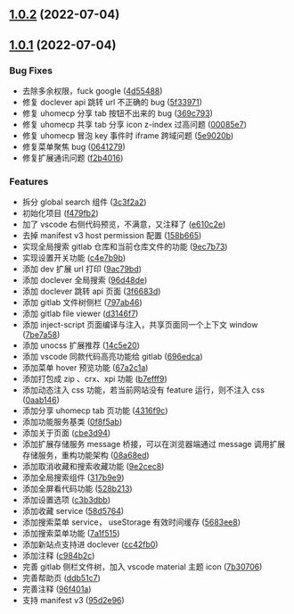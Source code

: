## [1.0.2](https://github.com/2214962083/segi-helper-browser-extensions/compare/v1.0.1...v1.0.2) (2022-07-04)

## [1.0.1](https://github.com/2214962083/segi-helper-browser-extensions/compare/f479fb29ee75a95d8e5568c2a1fd646da402acd7...v1.0.1) (2022-07-04)

### Bug Fixes

- 去除多余权限，fuck google ([4d55488](https://github.com/2214962083/segi-helper-browser-extensions/commit/4d554881fb21865a81cecc7e23402c5af14d1729))
- 修复 doclever api 跳转 url 不正确的 bug ([5f33971](https://github.com/2214962083/segi-helper-browser-extensions/commit/5f33971902651a8a711b60ffed2add9697af4979))
- 修复 uhomecp 分享 tab 按钮不出来的 bug ([369c793](https://github.com/2214962083/segi-helper-browser-extensions/commit/369c79369e4ff7f5455987c727b372d122f87368))
- 修复 uhomecp 共享 tab 分享 icon z-index 过高问题 ([00085e7](https://github.com/2214962083/segi-helper-browser-extensions/commit/00085e76160d2f099ddeb0a6f207e0804802a6c2))
- 修复 uhomecp 冒泡 key 事件时 iframe 跨域问题 ([5e9020b](https://github.com/2214962083/segi-helper-browser-extensions/commit/5e9020b75e518d693f2a321626f530eff1afe685))
- 修复菜单聚焦 bug ([0641279](https://github.com/2214962083/segi-helper-browser-extensions/commit/064127910c5977f0985e4181b8fe823dd3662246))
- 修复扩展通讯问题 ([f2b4016](https://github.com/2214962083/segi-helper-browser-extensions/commit/f2b401638eaffcbf4abb52148b6e533974d187bc))

### Features

- 拆分 global search 组件 ([3c3f2a2](https://github.com/2214962083/segi-helper-browser-extensions/commit/3c3f2a20275996b1cc76cb6556d5da244f843ed8))
- 初始化项目 ([f479fb2](https://github.com/2214962083/segi-helper-browser-extensions/commit/f479fb29ee75a95d8e5568c2a1fd646da402acd7))
- 加了 vscode 右侧代码预览，不满意，又注释了 ([e610c2e](https://github.com/2214962083/segi-helper-browser-extensions/commit/e610c2e5e35577bf6ea64d4b3c50ba8ac67b220e))
- 去掉 manifest v3 host permission 配置 ([158b665](https://github.com/2214962083/segi-helper-browser-extensions/commit/158b66541684568dbdcbe3236b74131b4ff66c36))
- 实现全局搜索 gitlab 仓库和当前仓库文件的功能 ([9ec7b73](https://github.com/2214962083/segi-helper-browser-extensions/commit/9ec7b73c042615c51ecda619795fb0383cc50d2a))
- 实现设置开关功能 ([c4e7b9b](https://github.com/2214962083/segi-helper-browser-extensions/commit/c4e7b9b25d1d1a56f258532b23f4b61acdba7313))
- 添加 dev 扩展 url 打印 ([9ac79bd](https://github.com/2214962083/segi-helper-browser-extensions/commit/9ac79bd5cd651a6554461c1f9b4fcac21e6696b0))
- 添加 doclever 全局搜索 ([96d48de](https://github.com/2214962083/segi-helper-browser-extensions/commit/96d48decce894cb6a27417757fdf56caaaefb126))
- 添加 doclever 跳转 api 页面 ([3f6683d](https://github.com/2214962083/segi-helper-browser-extensions/commit/3f6683d355a5938de2bd0833b3ff83501fbf1cd2))
- 添加 gitlab 文件树侧栏 ([797ab46](https://github.com/2214962083/segi-helper-browser-extensions/commit/797ab46de06836cd6c8224c60ed5455b3b7a2d40))
- 添加 gitlab file viewer ([d3146f7](https://github.com/2214962083/segi-helper-browser-extensions/commit/d3146f7c83fbf89f441f088e4a5d516eae62f760))
- 添加 inject-script 页面编译与注入，共享页面同一个上下文 window ([7be7a58](https://github.com/2214962083/segi-helper-browser-extensions/commit/7be7a58b402d6fc07b8025e8b195eb2ef73b18e9))
- 添加 unocss 扩展推荐 ([14c5e20](https://github.com/2214962083/segi-helper-browser-extensions/commit/14c5e2014f7cb8e3e73954bfec0956d8e2fb6837))
- 添加 vscode 同款代码高亮功能给 gitlab ([696edca](https://github.com/2214962083/segi-helper-browser-extensions/commit/696edcab52f11d54500629ab0bd420845d8daf90))
- 添加菜单 hover 预览功能 ([67a2c1a](https://github.com/2214962083/segi-helper-browser-extensions/commit/67a2c1a4ea0d2fad085308c2adbba494379c2262))
- 添加打包成 zip 、crx、xpi 功能 ([b7efff9](https://github.com/2214962083/segi-helper-browser-extensions/commit/b7efff925a2c02db80d30d0ea59cb671ad8e3e69))
- 添加动态注入 css 功能，若当前网站没有 feature 运行，则不注入 css ([0aab146](https://github.com/2214962083/segi-helper-browser-extensions/commit/0aab14661fe3b500fc8ea9beccf07642f631f79e))
- 添加分享 uhomecp tab 页功能 ([4316f9c](https://github.com/2214962083/segi-helper-browser-extensions/commit/4316f9c05dc8d4a6b0479a96a129d814cf0cbb54))
- 添加功能服务基类 ([0f8f5ab](https://github.com/2214962083/segi-helper-browser-extensions/commit/0f8f5ab501c1608df9aeda068577202673ebfd3a))
- 添加关于页面 ([cbe3d94](https://github.com/2214962083/segi-helper-browser-extensions/commit/cbe3d94aee15ad4caf3c5274cc3836fae3b0b4d2))
- 添加扩展存储服务 message 桥接，可以在浏览器端通过 message 调用扩展存储服务，重构功能架构 ([08a68ed](https://github.com/2214962083/segi-helper-browser-extensions/commit/08a68ed25dced1af048368fae72c0d7f7743720e))
- 添加取消收藏和搜索收藏功能 ([9e2cec8](https://github.com/2214962083/segi-helper-browser-extensions/commit/9e2cec8e2bd7521d94934c9be9442c7c3e2ac167))
- 添加全局搜索组件 ([317b9e9](https://github.com/2214962083/segi-helper-browser-extensions/commit/317b9e94e20c9566d7672457ad52fef04602ea23))
- 添加全屏看代码功能 ([528b213](https://github.com/2214962083/segi-helper-browser-extensions/commit/528b213e1dbc4d1f65dc1476b5cc392a65f84e6b))
- 添加设置选项 ([c3b3dbb](https://github.com/2214962083/segi-helper-browser-extensions/commit/c3b3dbb3a73821efef57c2b4c658a0c51730d856))
- 添加收藏 service ([58d5764](https://github.com/2214962083/segi-helper-browser-extensions/commit/58d5764325b6453f6eb4fb9601fd844932e9912d))
- 添加搜索菜单 service， useStorage 有效时间缓存 ([5683ee8](https://github.com/2214962083/segi-helper-browser-extensions/commit/5683ee8047cd2047113cf945118cf5c3f4339701))
- 添加搜索菜单功能 ([7a1f515](https://github.com/2214962083/segi-helper-browser-extensions/commit/7a1f5151e7c656f36c957ee6d411781daf58c029))
- 添加新站点支持进 doclever ([cc42fb0](https://github.com/2214962083/segi-helper-browser-extensions/commit/cc42fb0e4fb8a023abd7dd8642d779a266141803))
- 添加注释 ([c984b2c](https://github.com/2214962083/segi-helper-browser-extensions/commit/c984b2c8a2f2d383a02203b0c10815ca04ed9f49))
- 完善 gitlab 侧栏文件树，加入 vscode material 主题 icon ([7b30706](https://github.com/2214962083/segi-helper-browser-extensions/commit/7b307065c4b132dbacdf56bbcf020d8ffa5117c0))
- 完善帮助页 ([ddb51c7](https://github.com/2214962083/segi-helper-browser-extensions/commit/ddb51c753b287cf8eb38951fcc4448e0fd599e03))
- 完善注释 ([96f401a](https://github.com/2214962083/segi-helper-browser-extensions/commit/96f401afca22cda16d2124709a5f412c6326810f))
- 支持 manifest v3 ([95d2e96](https://github.com/2214962083/segi-helper-browser-extensions/commit/95d2e96290f19c42961b1656f08c83bd64709e1b))
